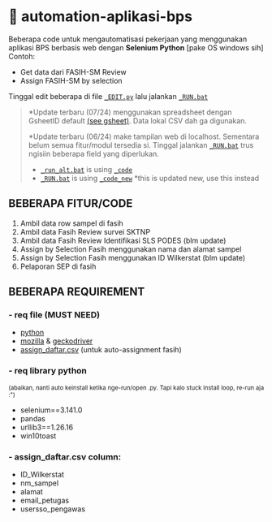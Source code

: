 # 🤖 automation-aplikasi-bps
Beberapa code untuk mengautomatisasi pekerjaan yang menggunakan aplikasi BPS berbasis web dengan **Selenium Python** [pake OS windows sih]
<br>Contoh:
- Get data dari FASIH-SM Review
- Assign FASIH-SM by selection

Tinggal edit beberapa di file [`_EDIT.py`](/_EDIT.py) lalu jalankan [`_RUN.bat`](/_RUN.bat)

> *Update terbaru (07/24) menggunakan spreadsheet dengan GsheetID default [(see gsheet)](https://docs.google.com/spreadsheets/d/1O0OUJkeGBJMTVeQ1MRLkYzGWCRqWGHyYBtDv4l-DK9I/edit?gid=0#gid=0). Data lokal CSV dah ga digunakan.
> 
> *Update terbaru (06/24) make tampilan web di localhost. Sementara belum semua fitur/modul tersedia si. Tinggal jalankan [`_RUN.bat`](/_RUN.bat) trus ngisiin beberapa field yang diperlukan.
> - [`_run_alt.bat`](/_run_alt.bat) is using [`_code`](/code)
> - [`_RUN.bat`](/_RUN.bat) is using [`_code_new`](/code_new) *this is updated new, use this instead

## BEBERAPA FITUR/CODE ###
1. Ambil data row sampel di fasih
2. Ambil data Fasih Review survei SKTNP
3. Ambil data Fasih Review Identifikasi SLS PODES (blm update)
4. Assign by Selection Fasih menggunakan nama dan alamat sampel
5. Assign by Selection Fasih menggunakan ID Wilkerstat (blm update)
6. Pelaporan SEP di fasih

## BEBERAPA REQUIREMENT ###

### - req file (MUST NEED)
- [python](https://www.python.org/ftp/python/3.11.0/python-3.11.0-amd64.exe)
- [mozilla](https://www.mozilla.org/firefox/download/thanks/) & [geckodriver](/geckodriver.exe)
- [assign_daftar.csv](/assign_daftar.csv) (untuk auto-assignment fasih)

### - req library python 
<sup>(abaikan, nanti auto keinstall ketika nge-run/open .py. Tapi kalo stuck install loop, re-run aja :")</sup>
- selenium==3.141.0
- pandas
- urllib3==1.26.16
- win10toast

### - assign_daftar.csv column:
- ID_Wilkerstat
- nm_sampel
- alamat
- email_petugas
- usersso_pengawas
